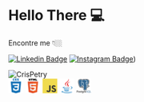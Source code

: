 # Hello There 💻


Encontre me 👇🏼

[![Linkedin Badge](https://img.shields.io/badge/-LinkedIn-blue?style=flat-square&logo=Linkedin&logoColor=white&link=https://www.linkedin.com/in/cristian-guilherme-petry/)](https://www.linkedin.com/in/cristian-guilherme-petry/) [![Instagram Badge](https://img.shields.io/badge/-Instagram-red?style=flat-square&logo=Instagram&logoColor=white&link=https://www.instagram.com/_crispetry/)](https://www.instagram.com/_crispetry/)) 

<p align="left">
<img src="https://github-readme-stats.vercel.app/api?username=CrisPetry&show_icons=true" alt="CrisPetry"/><br>
<img src="https://raw.githubusercontent.com/devicons/devicon/master/icons/css3/css3-plain-wordmark.svg" alt="css3"  width="30" height="30"/>
<img src="https://raw.githubusercontent.com/devicons/devicon/master/icons/html5/html5-original-wordmark.svg" alt="html5"  width="30" height="30"/>
<img src="https://raw.githubusercontent.com/devicons/devicon/master/icons/javascript/javascript-original.svg" alt="javascript" width="30" height="30"/>
<img src="https://raw.githubusercontent.com/devicons/devicon/master/icons/java/java-original.svg" alt="java" width="30" height="30"/>
<img src="https://raw.githubusercontent.com/devicons/devicon/master/icons/postgresql/postgresql-original-wordmark.svg" alt="postgresql" width="30" height="30"/>
</p>
